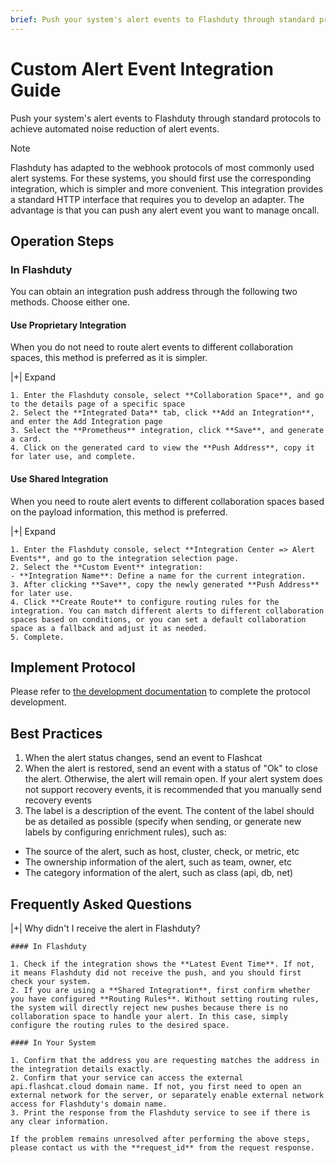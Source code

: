 ```yaml
---
brief: Push your system's alert events to Flashduty through standard protocols to achieve automated noise reduction of alert events.
---
```


# Custom Alert Event Integration Guide

Push your system's alert events to Flashduty through standard protocols to achieve automated noise reduction of alert events.

> [!NOTE]
> Flashduty has adapted to the webhook protocols of most commonly used alert systems. For these systems, you should first use the corresponding integration, which is simpler and more convenient. This integration provides a standard HTTP interface that requires you to develop an adapter. The advantage is that you can push any alert event you want to manage oncall.

## Operation Steps

### In Flashduty

You can obtain an integration push address through the following two methods. Choose either one.

#### Use Proprietary Integration

When you do not need to route alert events to different collaboration spaces, this method is preferred as it is simpler.

|+| Expand

    1. Enter the Flashduty console, select **Collaboration Space**, and go to the details page of a specific space
    2. Select the **Integrated Data** tab, click **Add an Integration**, and enter the Add Integration page
    3. Select the **Prometheus** integration, click **Save**, and generate a card.
    4. Click on the generated card to view the **Push Address**, copy it for later use, and complete.

#### Use Shared Integration

When you need to route alert events to different collaboration spaces based on the payload information, this method is preferred.

|+| Expand

    1. Enter the Flashduty console, select **Integration Center => Alert Events**, and go to the integration selection page.
    2. Select the **Custom Event** integration:
    - **Integration Name**: Define a name for the current integration.
    3. After clicking **Save**, copy the newly generated **Push Address** for later use.
    4. Click **Create Route** to configure routing rules for the integration. You can match different alerts to different collaboration spaces based on conditions, or you can set a default collaboration space as a fallback and adjust it as needed.
    5. Complete.

## Implement Protocol

Please refer to [the development documentation](https://developer.flashcat.cloud/zh/flashduty/custom-alert) to complete the protocol development.

## Best Practices

1. When the alert status changes, send an event to Flashcat
2. When the alert is restored, send an event with a status of "Ok" to close the alert. Otherwise, the alert will remain open. If your alert system does not support recovery events, it is recommended that you manually send recovery events
3. The label is a description of the event. The content of the label should be as detailed as possible (specify when sending, or generate new labels by configuring enrichment rules), such as:
- The source of the alert, such as host, cluster, check, or metric, etc
- The ownership information of the alert, such as team, owner, etc
- The category information of the alert, such as class (api, db, net)

## Frequently Asked Questions

|+| Why didn't I receive the alert in Flashduty?

    #### In Flashduty

    1. Check if the integration shows the **Latest Event Time**. If not, it means Flashduty did not receive the push, and you should first check your system.
    2. If you are using a **Shared Integration**, first confirm whether you have configured **Routing Rules**. Without setting routing rules, the system will directly reject new pushes because there is no collaboration space to handle your alert. In this case, simply configure the routing rules to the desired space.

    #### In Your System

    1. Confirm that the address you are requesting matches the address in the integration details exactly.
    2. Confirm that your service can access the external api.flashcat.cloud domain name. If not, you first need to open an external network for the server, or separately enable external network access for Flashduty's domain name.
    3. Print the response from the Flashduty service to see if there is any clear information.

    If the problem remains unresolved after performing the above steps, please contact us with the **request_id** from the request response.